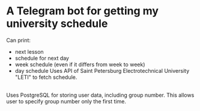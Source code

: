 # A Telegram bot for getting my university schedule <br/>
Can print: <br/>
* next lesson
* schedule for next day
* week schedule (even if it differs from week to week)
* day schedule
Uses API of Saint Petersburg Electrotechnical University "LETI" to fetch schedule. <br/>
<br/>
Uses PostgreSQL for storing user data, including group number. This allows user to specify group number only the first time. <br/>
